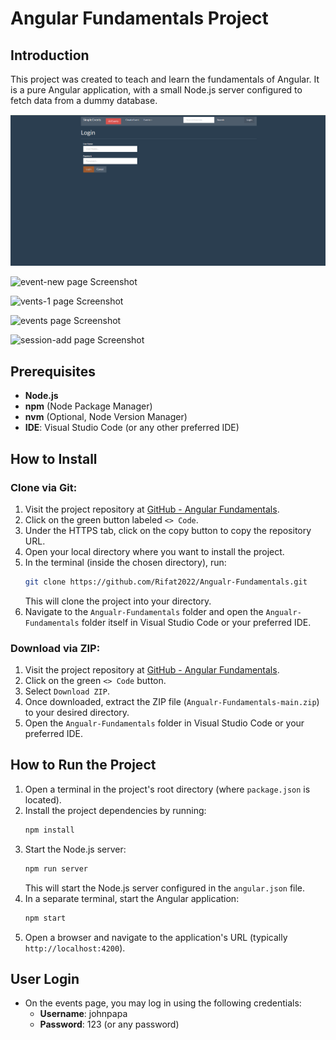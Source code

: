 
# Angular Fundamentals Project

## Introduction
This project was created to teach and learn the fundamentals of Angular. It is a pure Angular application, with a small Node.js server configured to fetch data from a dummy database.

![Login page Screenshot](./src/assets/screenshots/user-login-page.png?raw=true)

![event-new page Screenshot](./assets/screenshots/event-new-page.png?raw=true)

![vents-1 page Screenshot](./assets/screenshots/events-1-page.png?raw=true)

![events page Screenshot](./assets/screenshots/events-page.png?raw=true)

![session-add page Screenshot](./assets/screenshots/session-add-page.png?raw=true)

## Prerequisites
- **Node.js**
- **npm** (Node Package Manager)
- **nvm** (Optional, Node Version Manager)
- **IDE**: Visual Studio Code (or any other preferred IDE)

## How to Install

### Clone via Git:
1. Visit the project repository at [GitHub - Angular Fundamentals](https://github.com/Rifat2022/Angualr-Fundamentals).
2. Click on the green button labeled `<> Code`.
3. Under the HTTPS tab, click on the copy button to copy the repository URL.
4. Open your local directory where you want to install the project.
5. In the terminal (inside the chosen directory), run:
   ```bash
   git clone https://github.com/Rifat2022/Angualr-Fundamentals.git
   ```
   This will clone the project into your directory.
6. Navigate to the `Angualr-Fundamentals` folder and open the `Angualr-Fundamentals` folder itself in Visual Studio Code or your preferred IDE.

### Download via ZIP:
1. Visit the project repository at [GitHub - Angular Fundamentals](https://github.com/Rifat2022/Angualr-Fundamentals).
2. Click on the green `<> Code` button.
3. Select `Download ZIP`.
4. Once downloaded, extract the ZIP file (`Angualr-Fundamentals-main.zip`) to your desired directory.
5. Open the `Angualr-Fundamentals` folder in Visual Studio Code or your preferred IDE.

## How to Run the Project
1. Open a terminal in the project's root directory (where `package.json` is located).
2. Install the project dependencies by running:
   ```bash
   npm install
   ```
3. Start the Node.js server:
   ```bash
   npm run server
   ```
   This will start the Node.js server configured in the `angular.json` file.
4. In a separate terminal, start the Angular application:
   ```bash
   npm start
   ```
5. Open a browser and navigate to the application's URL (typically `http://localhost:4200`).

## User Login
- On the events page, you may log in using the following credentials:
  - **Username**: johnpapa
  - **Password**: 123 (or any password)

